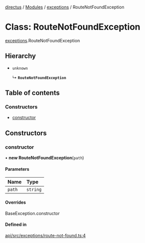 [directus](../README.md) / [Modules](../modules.md) / [exceptions](../modules/exceptions.md) / RouteNotFoundException

# Class: RouteNotFoundException

[exceptions](../modules/exceptions.md).RouteNotFoundException

## Hierarchy

- `unknown`

  ↳ **`RouteNotFoundException`**

## Table of contents

### Constructors

- [constructor](exceptions.RouteNotFoundException.md#constructor)

## Constructors

### constructor

• **new RouteNotFoundException**(`path`)

#### Parameters

| Name | Type |
| :------ | :------ |
| `path` | `string` |

#### Overrides

BaseException.constructor

#### Defined in

[api/src/exceptions/route-not-found.ts:4](https://github.com/directus/directus/blob/9368dbd0c/api/src/exceptions/route-not-found.ts#L4)
